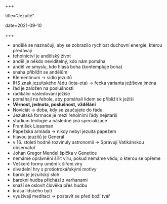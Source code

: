 +++

title="Jezuité"

date=2021-09-10

+++

- andělé se naznačují, aby se zobrazilo rychlost duchovní energie, kterou předávají
- řeholnictví je andělský život
- anděl je někdo neviditelný, kdo nám pomáha
- anděl ve smyslu, kdo hlásá boha (kontempluje boha)
- snaha přiblížit se andělům
- Klementinum $\to$ sídlo jezuitů
- IHS znak jezuitského řádu (iota-eta) $\to$ řecká varianta ježíšova jména
- řád je založen na poslušnosti
- radikální následování ježíše
- pomáhají na řehole, aby pomáhali lidem se přiblížit k ježíši
- **Věrnost, jednota, poslušnost, vždělání**
- Noviciát $\to$ doba, kdy se zaučujete do řádu
- Jezuitská formace je mezi řeholními řády nejstarší
- studium teologie a následně jiná specializace
- František Lieasman
- Papežská armáda $\to$ nikdy nebyl jezuita papežem
- hlavou jeuzitů je Generál
- v 16. století hodně rozvinuly astronomii $\to$ Spravují Vatikánskou observatoř
- Johan Gregor Mendel špička v Genetice
- nemáme oprávnění šířit víru, pokud nemáme vědu, o kterou se opřeme
- Veškeré formy umění k šíření víry
- divadelní hry s protiotrokářskými motivy
- barok je jezuitský sloh
- barokní hudba přichází z varhanami
- snaží se oslovit člověka přes hudbu
- krása lidského bytí
- využívají meditací $\to$ postavit se před boží tvář